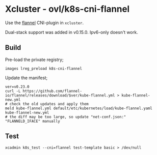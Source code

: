# Xcluster - ovl/k8s-cni-flannel

Use the [flannel](https://github.com/flannel-io/flannel)
CNI-plugin in `xcluster`.

Dual-stack support was added in v0.15.0. Ipv6-only doesn't work.

## Build

Pre-load the private registry;
```
images lreg_preload k8s-cni-flannel
```

Update the manifest;
```
ver=v0.23.0
curl -L https://github.com/flannel-io/flannel/releases/download/$ver/kube-flannel.yml > kube-flannel-new.yml
# check the old updates and apply them 
meld kube-flannel.yml default/etc/kubernetes/load/kube-flannel.yaml kube-flannel-new.yml
# the diff may be too large, so update "net-conf.json:" "FLANNELD_IFACE" manually
```

## Test

```
xcadmin k8s_test --cni=flannel test-template basic > /dev/null
```
